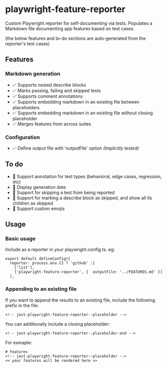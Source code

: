 # playwright-feature-reporter
Custom Playwright reporter for self-documenting via tests. Populates a Markdown file documenting app features based on test cases.

(the below features and to-do sections are auto-generated from the reporter's test cases)

<!-- jest-playwright-feature-reporter--placeholder -->
## Features
  ### Markdown generation
  - :white_check_mark: Supports nested describe blocks
  - :white_check_mark: Marks passing, failing and skipped tests
  - :white_check_mark: Supports comment annotations
  - :white_check_mark: Supports embedding markdown in an existing file between placeholders
  - :white_check_mark: Supports embedding markdown in an existing file without closing placeholder
  - :white_check_mark: Merges features from across suites
  ### Configuration
  - :white_check_mark: Define output file with 'outputFile' option *(Implicitly tested)*
## To do
- :construction: Support annotation for test types (behavioral, edge cases, regression, etc)
- :construction: Display generation date
- :construction: Support for skipping a test from being reported
- :construction: Support for marking a describe block as skipped, and show all its children as skipped
- :construction: Support custom emojis
<!-- jest-playwright-feature-reporter--placeholder-end -->

## Usage

### Basic usage
Include as a reporter in your playwright.config.ts. eg:

```
export default defineConfig({
  reporter: process.env.CI ? 'github' :[
    ['list'],
    ['playwright-feature-reporter', {  outputFile: '../FEATURES.md' }]
  ],
```
### Appending to an existing file
If you want to append the results to an existing file, include the following prefix in the file:

```
<!-- jest-playwright-feature-reporter--placeholder -->
```
You can additionally include a closing placeholder:

```
<!-- jest-playwright-feature-reporter--placeholder-end -->
```

For exmaple:

```
# Features
<!-- jest-playwright-feature-reporter--placeholder -->
<< your features will be rendered here >>
```
